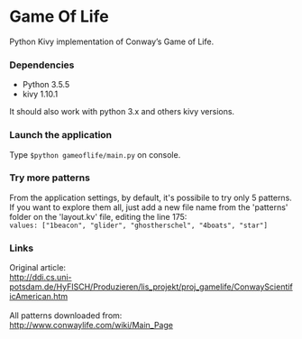 # Game Of Life
Python Kivy implementation of Conway’s Game of Life.

### Dependencies
* Python 3.5.5
* kivy 1.10.1

It should also work with python 3.x and others kivy versions. 

### Launch the application
Type `$python gameoflife/main.py` on console.

### Try more patterns
From the application settings, by default, it's possibile to try only 5 patterns.
If you want to explore them all, just add a new file name from the 'patterns' folder
 on the 'layout.kv' file, editing the line 175: <br>
 `values: ["1beacon", "glider", "ghostherschel", "4boats", "star"]`
 
 ### Links
 Original article: <br>
 http://ddi.cs.uni-potsdam.de/HyFISCH/Produzieren/lis_projekt/proj_gamelife/ConwayScientificAmerican.htm <br><br>
 All patterns downloaded from: <br>
 http://www.conwaylife.com/wiki/Main_Page
